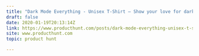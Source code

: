 ```yaml
---
title: "Dark Mode Everything - Unisex T-Shirt — Show your love for dark mode apps with this shirt! 🌑💻📱"
draft: false
date: 2020-01-19T20:13:14Z
link: https://www.producthunt.com/posts/dark-mode-everything-unisex-t-shirt?utm_medium=RSS&utm_source=hune
site: www.producthunt.com
topic: product hunt  

---
```

